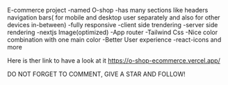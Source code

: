 E-commerce project
-named O-shop
-has many sections 
like headers
navigation bars( for mobile and desktop user separately and also for other devices in-between)
-fully responsive
-client side trendering
-server side rendering
-nextjs Image(optimized)
-App router
-Tailwind Css
-Nice color combination with one main color
-Better User experience
-react-icons
and more

Here is ther link to have a look at  it 
https://o-shop-ecommerce.vercel.app/ 

DO NOT FORGET TO COMMENT, GIVE A STAR AND FOLLOW! 
